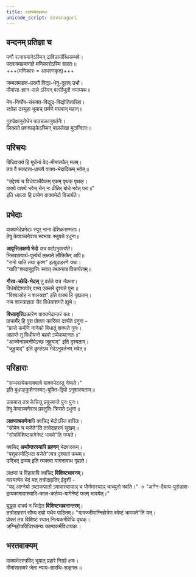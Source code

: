 ```yaml
---
title: वाक्यभेदप्रबन्धः
unicode_script: devanagari
---
```


## वन्दनम् प्रतिज्ञा च
मणौ रत्नायमानेऽस्मिन् द्राविडार्याब्धिसम्भवे।  
पदवाक्यप्रमाणज्ञे मणिकारोऽस्मि सन्नतः॥  
+++(मणिकारः = आभरणकृत्)+++

जम्मलमडक-प्रख्यौ विद्या-धेनु-दुहाव् उभौ।  
मीमांसा-ज्ञान-सत्त्रे ऽस्मिन् वत्सीभूतौ नमाम्यथ॥

मेघ-निर्घोष-संसक्त-विद्युद्-विद्योतितारिहा।  
रक्षोहा दस्युहा भूयाच् छर्मणे मघवान् महान्॥

गुरुप्रेक्षानुरोधेन पाठचक्रानुवर्तनैः।  
लिख्यते प्रश्नपङ्केऽस्मिन् बाललेखा मुदान्विताः॥

## परिचयः
विधिवाक्यं हि मूर्धन्यं वेद-मीमांसकैर् मतम्।  
तत्र वै स्पष्टता-प्राप्त्यै वाक्य-भेदादिकम् भवेत्॥

"उद्देश्यं च विधेयञ्चैवैकम् एकम् पृथक् पृथक्।  
वाक्ये वाक्ये भवेच् चेन् नः प्रीतिर् बोधे भवेत् परा॥"  
इति ध्यात्वा हि प्रायेण वाक्यभेदो विचार्यते।

## प्रभेदाः
वाक्यभेदेप्रभेदाः स्युर् नाना देशिकसम्मताः।  
तेषु केषाञ्चनैवात्र स्वभावः स्तूयते ऽधुना॥

**आवृत्तिलक्षणो भेदो** *यत्र पदोऽनुवर्त्यते*।  
भिन्नवाक्यार्थ-पूर्त्यर्थं लक्ष्यते लौकिकैर् अपि॥  
"रामो याति तथा कृष्ण" इत्युदाहरणे यथा।  
"याति"शब्दानुवृत्तिः स्यात् तथान्यत्र विचार्यताम्॥

**गौरव-च्छेदि-भेदस्** तु वर्तते यत्र *नैकता*।  
विधेयोद्देश्ययोर् वाप्य् एकतरे दृश्यते पुनः॥  
"विश्वासोहं न शास्त्रज्ञ" इति वाक्यं हि गृह्यताम्।  
नाम शास्त्राज्ञता चैव विधेयांशगते ह्युभे॥

**विध्यावृत्ति**प्रकारेण वाक्यभेदान्तरं यतः।  
प्राचार्यैर् हि पुरा प्रोक्ता कारिका दर्श्यते ऽनुगा -  
"प्राप्ते कर्मणि नानेको विधातुं शक्यते गुणः।  
अप्राप्ते तु विधीयन्ते बहवो ऽप्येकयत्नतः॥"  
"आज्येनाहवनीयेऽच्छ जुहुयाद्" इति दृश्यताम्।  
"जुहुयाद्" इति कॢप्तेऽथ भेदेऽनुवर्तनम् भवेत्॥

## परिहाराः
"सम्भवत्येकवाक्यत्वे वाक्यभेदस्तु नेष्यते।"  
इति बुधाङ्कुशेनास्मद्-युक्ति-द्विपो ऽनुशास्यताम्॥  

उपायास् तत्र केचित्तु प्रयुज्यन्ते पुनः पुनः।  
तेषु केषाञ्चनैवात्र प्रस्तुतिः क्रियते ऽधुना॥

**लक्षणाश्रयणेना**पि क्वचिद् भेदोऽस्ति वारितः।  
"सोमेन च यजेते"ति तत्रोदाहरणं सुखम्॥  
"सोमविशिष्टयागेनेष्टं भावये"ति गम्यते। 

क्वचिद् **अर्थान्तरस्यापि ग्रहणम्** भेदवारकम्।  
"पशुकामोद्भिदा यजेते"त्यत्र दृश्यतां कथम्॥  
उद्भिद् द्रव्यम् इति त्यक्त्वा यागनामाथ गृह्यते।

लक्षणां च विहायापि क्वचिद् **विशिष्टभावनम्**।  
वारयत्येव भेदं यत् तत्रोदाहृतिर् ईदृशी -  
"यद् आग्नेयो ऽष्टाकपालो ऽमावास्यायाञ् च पौर्णमास्याञ् चाच्युतो भवति।" → "अग्नि-दैवत्य-पुरोडाश-द्रव्यकामावास्यादि-काल-कर्तव्य-यागेनेष्टं फल्म् भावयेत्।"

बुद्ध्वा वाक्यं न भिद्येत **विशिष्टभावनान्तरम्**।  
तत्रोदाहरणं सौम्य दद्मो यथैव पाठितम्॥
"यावज्जीवाग्निहोत्रेण स्वेष्टं भावयते"ति यत्।  
प्रोक्तं तत्र विशिष्टं स्यात् नित्यकर्मविधिः पृथक्।  
अग्निहोत्रविधिश्चान्यः काम्यकर्मविधायकः।  

## भरतवाक्यम्
वाक्यभेदस्त्रविद् भूयात् प्रहारे निग्रहे क्षमः।  
मीमांसासमरे जेता न्याय-सारथि-सङ्गतः॥